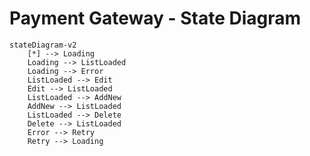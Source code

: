 # Payment Gateway - State Diagram

```mermaid
stateDiagram-v2
    [*] --> Loading
    Loading --> ListLoaded
    Loading --> Error
    ListLoaded --> Edit
    Edit --> ListLoaded
    ListLoaded --> AddNew
    AddNew --> ListLoaded
    ListLoaded --> Delete
    Delete --> ListLoaded
    Error --> Retry
    Retry --> Loading
```
